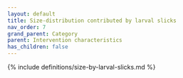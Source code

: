 ```yaml
---
layout: default
title: Size-distribution contributed by larval slicks
nav_order: 7
grand_parent: Category
parent: Intervention characteristics
has_children: false
---
```

{% include definitions/size-by-larval-slicks.md %}
